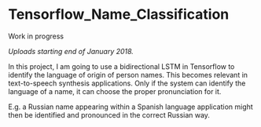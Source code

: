 # Tensorflow_Name_Classification

Work in progress

*Uploads starting end of January 2018.*

In this project, I am going to use a bidirectional LSTM in Tensorflow to identify the language of origin of person names. 
This becomes relevant in text-to-speech synthesis applications. Only if the system can identify the language of a name, it can choose the proper pronunciation for it. 

E.g. a Russian name appearing within a Spanish language application might then be identified and pronounced in the correct Russian way.


